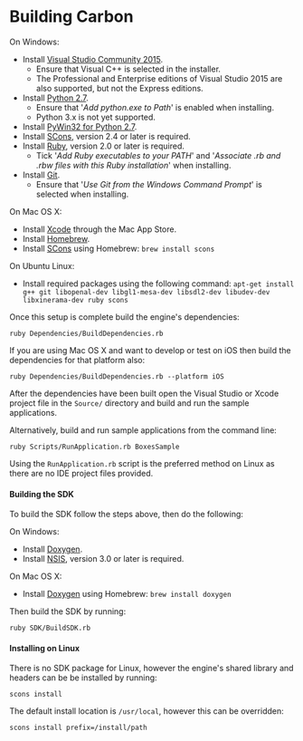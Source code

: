 # Building Carbon

On Windows:
- Install [Visual Studio Community 2015](https://visualstudio.com).
    - Ensure that Visual C++ is selected in the installer.
    - The Professional and Enterprise editions of Visual Studio 2015 are also supported, but not the Express editions.
- Install [Python 2.7](http://www.python.org/downloads).
    - Ensure that '*Add python.exe to Path*' is enabled when installing.
    - Python 3.x is not yet supported.
- Install [PyWin32 for Python 2.7](
  http://sourceforge.net/projects/pywin32/files/pywin32/Build%20219/pywin32-219.win32-py2.7.exe/download).
- Install [SCons](http://www.scons.org/download.php), version 2.4 or later is required.
- Install [Ruby](http://rubyinstaller.org/downloads), version 2.0 or later is required.
    - Tick '*Add Ruby executables to your PATH*' and '*Associate .rb and .rbw files with this Ruby installation*' when
      installing.
- Install [Git](https://git-scm.com/download/win).
    - Ensure that '*Use Git from the Windows Command Prompt*' is selected when installing.

On Mac OS X:
- Install [Xcode](https://itunes.apple.com/app/xcode/id497799835) through the Mac App Store.
- Install [Homebrew](http://brew.sh).
- Install [SCons](http://www.scons.org) using Homebrew: `brew install scons`

On Ubuntu Linux:
- Install required packages using the following command: `apt-get install g++ git libopenal-dev libgl1-mesa-dev libsdl2-dev
  libudev-dev libxinerama-dev ruby scons`

Once this setup is complete build the engine's dependencies:

    ruby Dependencies/BuildDependencies.rb

If you are using Mac OS X and want to develop or test on iOS then build the dependencies for that platform also:

    ruby Dependencies/BuildDependencies.rb --platform iOS

After the dependencies have been built open the Visual Studio or Xcode project file in the `Source/` directory and build and run
the sample applications.

Alternatively, build and run sample applications from the command line:

    ruby Scripts/RunApplication.rb BoxesSample

Using the `RunApplication.rb` script is the preferred method on Linux as there are no IDE project files provided.

#### Building the SDK

To build the SDK follow the steps above, then do the following:

On Windows:
- Install [Doxygen](http://www.stack.nl/~dimitri/doxygen/download.html).
- Install [NSIS](http://nsis.sourceforge.net/), version 3.0 or later is required.

On Mac OS X:
- Install [Doxygen](http://www.stack.nl/~dimitri/doxygen) using Homebrew: `brew install doxygen`

Then build the SDK by running:

    ruby SDK/BuildSDK.rb

#### Installing on Linux

There is no SDK package for Linux, however the engine's shared library and headers can be be installed by running:

    scons install

The default install location is `/usr/local`, however this can be overridden:

    scons install prefix=/install/path
